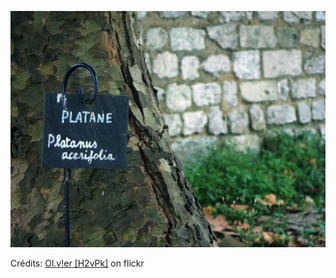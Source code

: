 ![Louise](/images/2021-12-09.jpg)

Crédits: [Ol.v!er [H2vPk]](https://www.flickr.com/people/smallbox/) on flickr